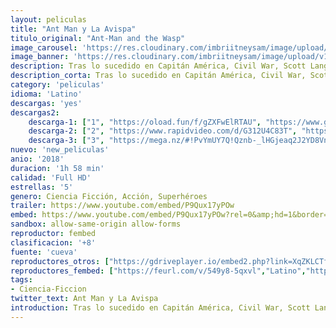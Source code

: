 ```yaml
---
layout: peliculas
title: "Ant Man y La Avispa"
titulo_original: "Ant-Man and the Wasp"
image_carousel: 'https://res.cloudinary.com/imbriitneysam/image/upload/v1542405023/ant-poster-min.jpg'
image_banner: 'https://res.cloudinary.com/imbriitneysam/image/upload/v1542405023/ant-banner-min.jpg'
description: Tras lo sucedido en Capitán América, Civil War, Scott Lang (Paul Rudd), también conocido como Ant-Man, debe lidiar a la par con las consecuencias de sus acciones como superhéroe y como padre. Mientras él intenta equilibrar su vida familiar y sus responsabilidades como Ant-Man, Hope Van Dyne (Evangeline Lilly) y Hank Pym (Michael Douglas) necesitarán su ayuda para realizar una misión muy urgente. Scott tendrá, una vez más, que ponerse su traje y aprender a luchar junto a The Wasp para formar un equipo que logre destapar secretos de su pasado.
description_corta: Tras lo sucedido en Capitán América, Civil War, Scott Lang (Paul Rudd), también conocido como Ant-Man, debe lidiar a la par con las consecuencias de sus acciones como superhéroe y como padre. Mientras él intenta equilibrar su vida familiar y sus...
category: 'peliculas'
idioma: 'Latino'
descargas: 'yes'
descargas2:
    descarga-1: ["1", "https://oload.fun/f/gZXFwElRTAU", "https://www.google.com/s2/favicons?domain=openload.co","OpenLoad","https://res.cloudinary.com/imbriitneysam/image/upload/v1541473684/mexico.png", "Latino", "Full HD"]
    descarga-2: ["2", "https://www.rapidvideo.com/d/G312U4C83T", "https://www.google.com/s2/favicons?domain=www.rapidvideo.com","RapidVideo","https://res.cloudinary.com/imbriitneysam/image/upload/v1541473684/mexico.png", "Latino", "Full HD"]
    descarga-3: ["3", "https://mega.nz/#!PvYmUY7Q!Qznb-_lHGjeaq2J2YD8VnoUYkHRciXQTjFABiIAFe5k", "https://www.google.com/s2/favicons?domain=mega.nz","Mega","https://res.cloudinary.com/imbriitneysam/image/upload/v1541473684/mexico.png", "Latino", "Full HD"]
nuevo: 'new_peliculas'
anio: '2018'
duracion: '1h 58 min'
calidad: 'Full HD'
estrellas: '5'
genero: Ciencia Ficción, Acción, Superhéroes
trailer: https://www.youtube.com/embed/P9Qux17yPOw
embed: https://www.youtube.com/embed/P9Qux17yPOw?rel=0&amp;hd=1&border=0&wmode=opaque&enablejsapi=1&modestbranding=1&controls=1&showinfo=1
sandbox: allow-same-origin allow-forms
reproductor: fembed
clasificacion: '+8'
fuente: 'cueva'
reproductores_otros: ["https://gdriveplayer.io/embed2.php?link=XqZKLCTfXfHK2fSFyJ5THwewr1uxEfR2BWRro0Vp77x8FetJQbiFFgGS8Zczpyal1wO1zNJ6XEVL%252B%252B1LL9uihYbT69u7xyiWzqXyGiEcKr5KM9xRALz17jwHEimGoYO5Io38Jqml5XyKu9dwfjKQtPByre80XZXd1urrLfvy6AMOpdYXqMf8KDBOdbyAc%252Fmm7sDkb2StZ10IKhXWwW%252BJTX","Latino","https://movcloud.net/embed/ct-kANxJ4i_w","Latino"]
reproductores_fembed: ["https://feurl.com/v/549y8-5qxvl","Latino","https://feurl.com/v/5dj01udg08jzk75","Latino","https://feurl.com/v/np6jgc222q4-1xr","Latino","https://animekao.xyz/v/7zv-wl1229x","Latino"]
tags:
- Ciencia-Ficcion
twitter_text: Ant Man y La Avispa
introduction: Tras lo sucedido en Capitán América, Civil War, Scott Lang (Paul Rudd), también conocido como Ant-Man, debe lidiar a la par con las consecuencias de sus acciones como superhéroe y como padre. Mientras él intenta equilibrar su vida familiar y sus
---
```












